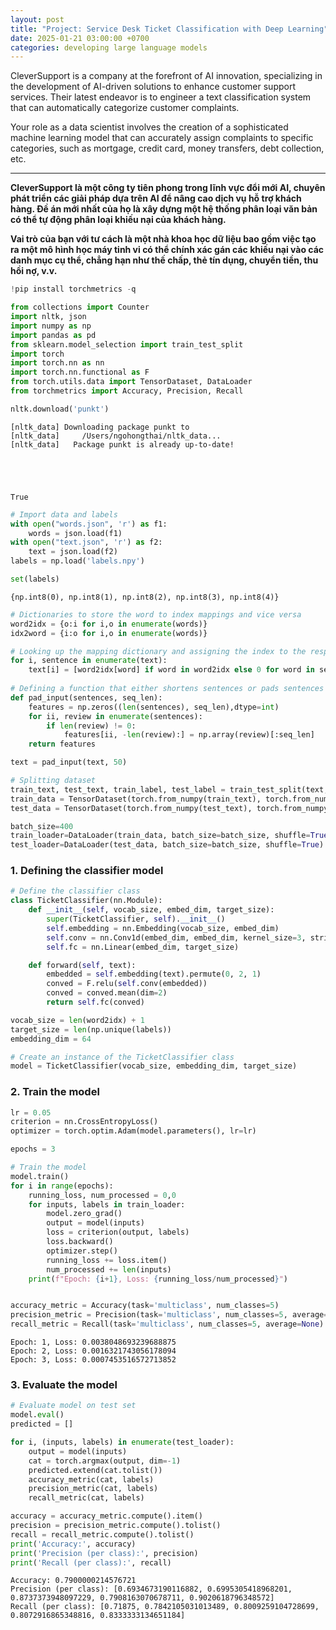 ```yaml
---
layout: post
title: "Project: Service Desk Ticket Classification with Deep Learning"
date: 2025-01-21 03:00:00 +0700
categories: developing large language models
---
```



CleverSupport is a company at the forefront of AI innovation, specializing in the development of AI-driven solutions to enhance customer support services. Their latest endeavor is to engineer a text classification system that can automatically categorize customer complaints. 

Your role as a data scientist involves the creation of a sophisticated machine learning model that can accurately assign complaints to specific categories, such as mortgage, credit card, money transfers, debt collection, etc.

---

**CleverSupport là một công ty tiên phong trong lĩnh vực đổi mới AI, chuyên phát triển các giải pháp dựa trên AI để nâng cao dịch vụ hỗ trợ khách hàng. Đề án mới nhất của họ là xây dựng một hệ thống phân loại văn bản có thể tự động phân loại khiếu nại của khách hàng.**

**Vai trò của bạn với tư cách là một nhà khoa học dữ liệu bao gồm việc tạo ra một mô hình học máy tinh vi có thể chính xác gán các khiếu nại vào các danh mục cụ thể, chẳng hạn như thế chấp, thẻ tín dụng, chuyển tiền, thu hồi nợ, v.v.**



```python
!pip install torchmetrics -q
```


```python
from collections import Counter
import nltk, json
import numpy as np
import pandas as pd
from sklearn.model_selection import train_test_split
import torch
import torch.nn as nn
import torch.nn.functional as F
from torch.utils.data import TensorDataset, DataLoader
from torchmetrics import Accuracy, Precision, Recall
```


```python
nltk.download('punkt')
```

    [nltk_data] Downloading package punkt to
    [nltk_data]     /Users/ngohongthai/nltk_data...
    [nltk_data]   Package punkt is already up-to-date!





    True




```python
# Import data and labels
with open("words.json", 'r') as f1:
    words = json.load(f1)
with open("text.json", 'r') as f2:
    text = json.load(f2)
labels = np.load('labels.npy')
```


```python
set(labels)
```




    {np.int8(0), np.int8(1), np.int8(2), np.int8(3), np.int8(4)}




```python
# Dictionaries to store the word to index mappings and vice versa
word2idx = {o:i for i,o in enumerate(words)}
idx2word = {i:o for i,o in enumerate(words)}

# Looking up the mapping dictionary and assigning the index to the respective words
for i, sentence in enumerate(text):
    text[i] = [word2idx[word] if word in word2idx else 0 for word in sentence]
    
# Defining a function that either shortens sentences or pads sentences with 0 to a fixed length
def pad_input(sentences, seq_len):
    features = np.zeros((len(sentences), seq_len),dtype=int)
    for ii, review in enumerate(sentences):
        if len(review) != 0:
            features[ii, -len(review):] = np.array(review)[:seq_len]
    return features

text = pad_input(text, 50)
```


```python
# Splitting dataset
train_text, test_text, train_label, test_label = train_test_split(text, labels, test_size=0.2, random_state=42)
train_data = TensorDataset(torch.from_numpy(train_text), torch.from_numpy(train_label).long())
test_data = TensorDataset(torch.from_numpy(test_text), torch.from_numpy(test_label).long())
```


```python
batch_size=400
train_loader=DataLoader(train_data, batch_size=batch_size, shuffle=True)
test_loader=DataLoader(test_data, batch_size=batch_size, shuffle=True)
```

### 1. Defining the classifier model



```python
# Define the classifier class
class TicketClassifier(nn.Module):
    def __init__(self, vocab_size, embed_dim, target_size):
        super(TicketClassifier, self).__init__()
        self.embedding = nn.Embedding(vocab_size, embed_dim)
        self.conv = nn.Conv1d(embed_dim, embed_dim, kernel_size=3, stride=1, padding=1)
        self.fc = nn.Linear(embed_dim, target_size)

    def forward(self, text):
        embedded = self.embedding(text).permute(0, 2, 1)
        conved = F.relu(self.conv(embedded))
        conved = conved.mean(dim=2) 
        return self.fc(conved)
```


```python
vocab_size = len(word2idx) + 1
target_size = len(np.unique(labels))
embedding_dim = 64

# Create an instance of the TicketClassifier class
model = TicketClassifier(vocab_size, embedding_dim, target_size)

```

### 2. Train the model


```python
lr = 0.05
criterion = nn.CrossEntropyLoss()
optimizer = torch.optim.Adam(model.parameters(), lr=lr)

epochs = 3

# Train the model
model.train()
for i in range(epochs):
    running_loss, num_processed = 0,0
    for inputs, labels in train_loader:
        model.zero_grad()
        output = model(inputs)
        loss = criterion(output, labels)
        loss.backward()
        optimizer.step()
        running_loss += loss.item()
        num_processed += len(inputs)
    print(f"Epoch: {i+1}, Loss: {running_loss/num_processed}")


accuracy_metric = Accuracy(task='multiclass', num_classes=5)
precision_metric = Precision(task='multiclass', num_classes=5, average=None)
recall_metric = Recall(task='multiclass', num_classes=5, average=None)

```

    Epoch: 1, Loss: 0.0038048693239688875
    Epoch: 2, Loss: 0.0016321743056178094
    Epoch: 3, Loss: 0.0007453516572713852


### 3. Evaluate the model


```python
# Evaluate model on test set
model.eval()
predicted = []

for i, (inputs, labels) in enumerate(test_loader):
    output = model(inputs)
    cat = torch.argmax(output, dim=-1)
    predicted.extend(cat.tolist())
    accuracy_metric(cat, labels)
    precision_metric(cat, labels)
    recall_metric(cat, labels)

accuracy = accuracy_metric.compute().item()
precision = precision_metric.compute().tolist()
recall = recall_metric.compute().tolist()
print('Accuracy:', accuracy)
print('Precision (per class):', precision)
print('Recall (per class):', recall)
```

    Accuracy: 0.7900000214576721
    Precision (per class): [0.6934673190116882, 0.6995305418968201, 0.8737373948097229, 0.7908163070678711, 0.9020618796348572]
    Recall (per class): [0.71875, 0.7842105031013489, 0.8009259104728699, 0.8072916865348816, 0.8333333134651184]



```python

```
